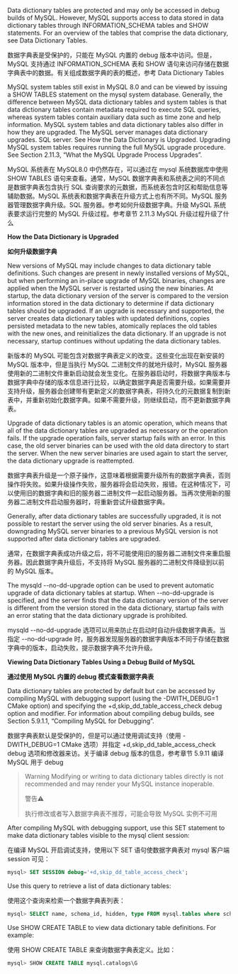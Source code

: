 Data dictionary tables are protected and may only be accessed in debug builds of MySQL. However, MySQL supports access to data stored in data dictionary tables through INFORMATION_SCHEMA tables and SHOW statements. For an overview of the tables that comprise the data dictionary, see Data Dictionary Tables.

数据字典表是受保护的，只能在 MySQL 内置的 debug 版本中访问。但是，MySQL 支持通过 INFORMATION_SCHEMA 表和 SHOW 语句来访问存储在数据字典表中的数据。有关组成数据字典的表的概述，参考 Data Dictionary Tables

MySQL system tables still exist in MySQL 8.0 and can be viewed by issuing a SHOW TABLES statement on the mysql system database. Generally, the difference between MySQL data dictionary tables and system tables is that data dictionary tables contain metadata required to execute SQL queries, whereas system tables contain auxiliary data such as time zone and help information. MySQL system tables and data dictionary tables also differ in how they are upgraded. The MySQL server manages data dictionary upgrades. SQL server. See How the Data Dictionary is Upgraded. Upgrading MySQL system tables requires running the full MySQL upgrade procedure. See Section 2.11.3, “What the MySQL Upgrade Process Upgrades”.

MySQL 系统表在 MySQL8.0 中仍然存在，可以通过在 mysql 系统数据库中使用 SHOW TABLES 语句来查看。通常，MySQL 数据字典表和系统表之间的不同点是数据字典表包含执行 SQL 查询要求的元数据，而系统表包含时区和帮助信息等辅助数据。MySQL 系统表和数据字典表在升级方式上也有所不同。MySQL 服务器管理数据字典升级。SQL 服务器。参考如何升级数据字典。升级 MySQL 系统表要求运行完整的 MySQL 升级过程。参考章节 2.11.3 MySQL 升级过程升级了什么

**How the Data Dictionary is Upgraded**

**如何升级数据字典**

New versions of MySQL may include changes to data dictionary table definitions. Such changes are present in newly installed versions of MySQL, but when performing an in-place upgrade of MySQL binaries, changes are applied when the MySQL server is restarted using the new binaries. At startup, the data dictionary version of the server is compared to the version information stored in the data dictionary to determine if data dictionary tables should be upgraded. If an upgrade is necessary and supported, the server creates data dictionary tables with updated definitions, copies persisted metadata to the new tables, atomically replaces the old tables with the new ones, and reinitializes the data dictionary. If an upgrade is not necessary, startup continues without updating the data dictionary tables.

新版本的 MySQL 可能包含对数据字典表定义的改变。这些变化出现在新安装的 MySQL 版本中，但是当执行 MySQL 二进制文件的就地升级时，MySQL 服务器使用新的二进制文件重新启动就会发生变化。在服务器启动时，将数据字典版本与数据字典中存储的版本信息进行比较，以确定数据字典是否需要升级。如果需要并支持升级，服务器会创建带有更新定义的数据字典表，将持久化的元数据复制到新表中，并重新初始化数据字典。如果不需要升级，则继续启动，而不更新数据字典表。

Upgrade of data dictionary tables is an atomic operation, which means that all of the data dictionary tables are upgraded as necessary or the operation fails. If the upgrade operation fails, server startup fails with an error. In this case, the old server binaries can be used with the old data directory to start the server. When the new server binaries are used again to start the server, the data dictionary upgrade is reattempted.

数据字典表升级是一个原子操作，这意味着根据需要升级所有的数据字典表，否则操作将失败。如果升级操作失败，服务器将会启动失败，报错。在这种情况下，可以使用旧的数据字典和旧的服务器二进制文件一起启动服务器。当再次使用新的服务器二进制文件启动服务器时，将重新尝试升级数据字典。

Generally, after data dictionary tables are successfully upgraded, it is not possible to restart the server using the old server binaries. As a result, downgrading MySQL server binaries to a previous MySQL version is not supported after data dictionary tables are upgraded.

通常，在数据字典表成功升级之后，将不可能使用旧的服务器二进制文件来重启服务器。因此数据字典升级后，不支持将 MySQL 服务器的二进制文件降级到以前的 MySQL 版本。

The mysqld --no-dd-upgrade option can be used to prevent automatic upgrade of data dictionary tables at startup. When --no-dd-upgrade is specified, and the server finds that the data dictionary version of the server is different from the version stored in the data dictionary, startup fails with an error stating that the data dictionary upgrade is prohibited.

mysqld  --no-dd-upgrade 选项可以用来防止在启动时自动升级数据字典表。当指定 --no-dd-upgrade 时，服务器发现服务器的数据字典版本不同于存储在数据字典中的版本，启动失败，提示数据字典不允许升级。

**Viewing Data Dictionary Tables Using a Debug Build of MySQL**

**通过使用 MySQL 内置的 debug 模式查看数据字典表**

Data dictionary tables are protected by default but can be accessed by compiling MySQL with debugging support (using the -DWITH_DEBUG=1 CMake option) and specifying the +d,skip_dd_table_access_check debug option and modifier. For information about compiling debug builds, see Section 5.9.1.1, “Compiling MySQL for Debugging”.

数据字典表默认是受保护的，但是可以通过使用调试支持（使用 -DWITH_DEBUG=1 CMake 选项）并指定 +d,skip_dd_table_access_check debug 选项和修改器来访。关于编译 debug 版本的信息，参考章节 5.9.11 编译 MySQL 用于 debug

> Warning
> Modifying or writing to data dictionary tables directly is not recommended and may render your MySQL instance inoperable.
>
> 警告⚠️
>
> 执行修改或者写入数据字典表不推荐，可能会导致 MySQL 实例不可用

After compiling MySQL with debugging support, use this SET statement to make data dictionary tables visible to the mysql client session:

在编译 MySQL 开启调试支持，使用以下 SET 语句使数据字典表对 mysql 客户端 session 可见：

```sql
mysql> SET SESSION debug='+d,skip_dd_table_access_check';
```

Use this query to retrieve a list of data dictionary tables:

使用这个查询来检索一个数据字典表列表：

```sql
mysql> SELECT name, schema_id, hidden, type FROM mysql.tables where schema_id=1 AND hidden='System';
```

Use SHOW CREATE TABLE to view data dictionary table definitions. For example:

使用 SHOW CREATE TABLE 来查询数据字典表定义。比如：

```sql
mysql> SHOW CREATE TABLE mysql.catalogs\G
```
